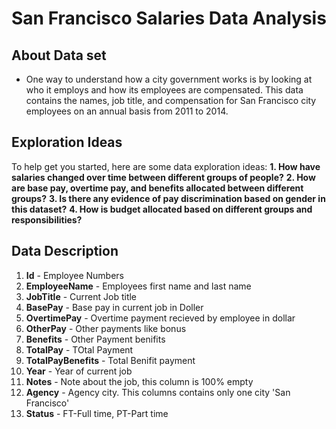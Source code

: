 # San Francisco Salaries Data Analysis

## About Data set
- One way to understand how a city government works is by looking at who it employs and how its employees are compensated. This data contains the names, job title, and compensation for San Francisco city employees on an annual basis from 2011 to 2014.

## Exploration Ideas
To help get you started, here are some data exploration ideas:
**1. How have salaries changed over time between different groups of people?**
**2. How are base pay, overtime pay, and benefits allocated between different groups?**
**3. Is there any evidence of pay discrimination based on gender in this dataset?**
**4. How is budget allocated based on different groups and responsibilities?**

## Data Description
1. **Id** - Employee Numbers
2. **EmployeeName** - Employees first name and last name
3. **JobTitle** - Current Job title
4. **BasePay** - Base pay in current job in Doller
5. **OvertimePay** - Overtime payment recieved by employee in dollar
6. **OtherPay** - Other payments like bonus
7. **Benefits** - Other Payment benifits
8. **TotalPay** - TOtal Payment
9. **TotalPayBenefits** - Total Benifit payment
10. **Year** - Year of current job
11. **Notes** - Note about the job, this column is 100% empty
12. **Agency** - Agency city. This columns contains only one city 'San Francisco'
13. **Status** - FT-Full time, PT-Part time


